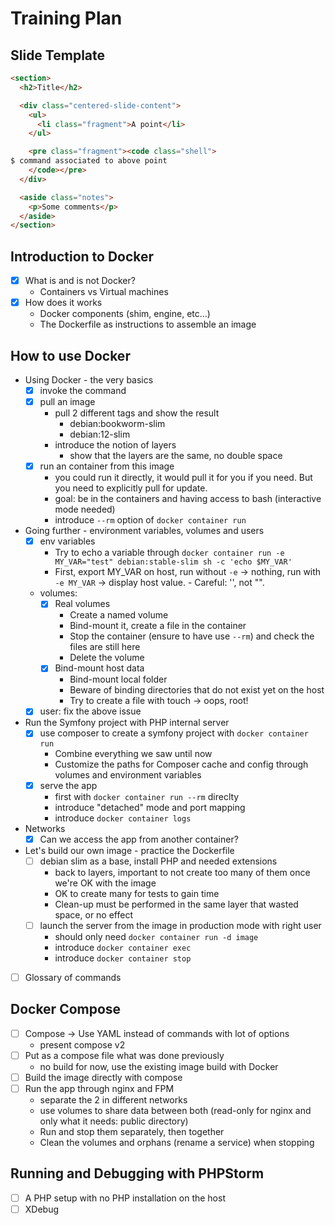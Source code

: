 # Training Plan

## Slide Template

```html
<section>
  <h2>Title</h2>

  <div class="centered-slide-content">
    <ul>
      <li class="fragment">A point</li>
    </ul>

    <pre class="fragment"><code class="shell">
$ command associated to above point
    </code></pre>
  </div>

  <aside class="notes">
    <p>Some comments</p>
  </aside>
</section>
```

## Introduction to Docker

- [x] What is and is not Docker?
  - Containers vs Virtual machines
- [x] How does it works
  - Docker components (shim, engine, etc...)
  - The Dockerfile as instructions to assemble an image

## How to use Docker

- Using Docker - the very basics
  - [x] invoke the command
  - [x] pull an image
    - pull 2 different tags and show the result
      - debian:bookworm-slim
      - debian:12-slim
    - introduce the notion of layers
      - show that the layers are the same, no double space
  - [x] run an container from this image
    - you could run it directly, it would pull it for you if you need. But you need to explicitly pull for update.
    - goal: be in the containers and having access to bash (interactive mode needed)
    - introduce `--rm` option of `docker container run`
- Going further - environment variables, volumes and users
  - [x] env variables
    - Try to echo a variable through `docker container run -e MY_VAR="test" debian:stable-slim sh -c 'echo $MY_VAR'`
    - First, export MY_VAR on host, run without `-e` → nothing, run with `-e MY_VAR` → display host value. - Careful: '', not "".
  - volumes:
    - [x] Real volumes
      - Create a named volume
      - Bind-mount it, create a file in the container
      - Stop the container (ensure to have use `--rm`) and check the files are still here
      - Delete the volume
    - [x] Bind-mount host data
      - Bind-mount local folder
      - Beware of binding directories that do not exist yet on the host
      - Try to create a file with touch → oops, root!
  - [x] user: fix the above issue
- Run the Symfony project with PHP internal server
  - [x] use composer to create a symfony project with `docker container run`
    - Combine everything we saw until now
    - Customize the paths for Composer cache and config through volumes and environment variables
  - [x] serve the app
    - first with `docker container run --rm` direclty
    - introduce "detached" mode and port mapping
    - introduce `docker container logs`
- Networks
  - [x] Can we access the app from another container?
- Let's build our own image - practice the Dockerfile
  - [ ] debian slim as a base, install PHP and needed extensions
    - back to layers, important to not create too many of them once we're OK with the image
    - OK to create many for tests to gain time
    - Clean-up must be performed in the same layer that wasted space, or no effect
  - [ ] launch the server from the image in production mode with right user
    - should only need `docker container run -d image`
    - introduce `docker container exec`
    - introduce `docker container stop`
- [ ] Glossary of commands

## Docker Compose

- [ ] Compose → Use YAML instead of commands with lot of options
  - present compose v2
- [ ] Put as a compose file what was done previously
  - no build for now, use the existing image build with Docker
- [ ] Build the image directly with compose
- [ ] Run the app through nginx and FPM
  - separate the 2 in different networks
  - use volumes to share data between both (read-only for nginx and only what it needs: public directory)
  - Run and stop them separately, then together
  - Clean the volumes and orphans (rename a service) when stopping

## Running and Debugging with PHPStorm

- [ ] A PHP setup with no PHP installation on the host
- [ ] XDebug
